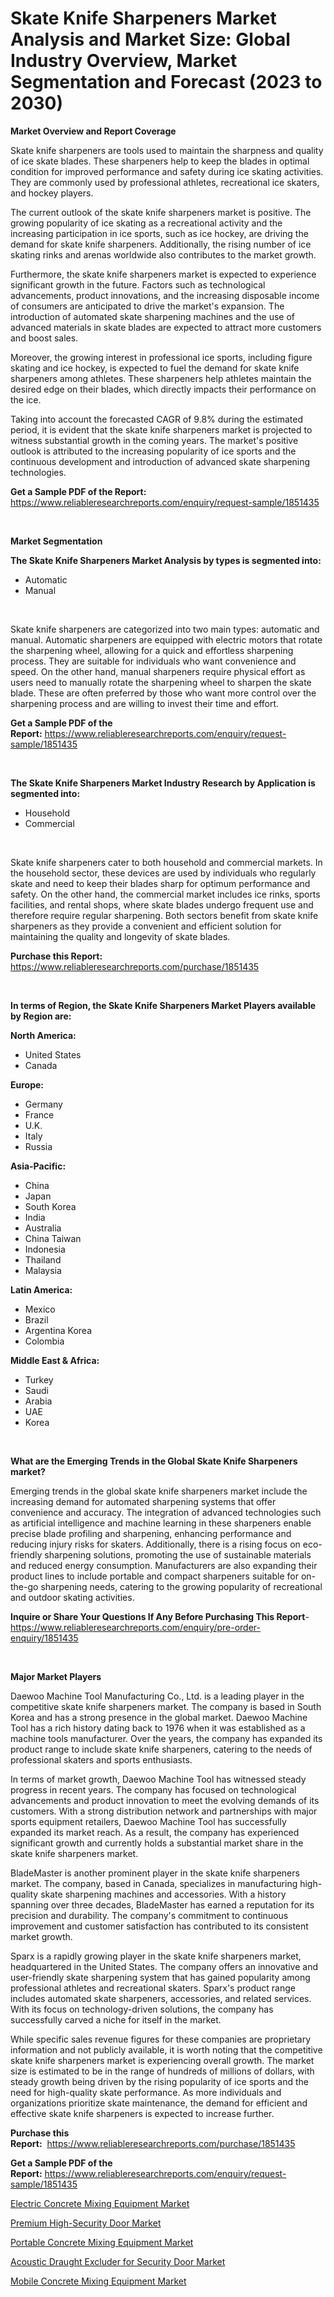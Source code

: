 <p><h1>Skate Knife Sharpeners Market Analysis and Market Size: Global Industry Overview, Market Segmentation and Forecast (2023 to 2030)</h1></p><p><strong>Market Overview and Report Coverage</strong></p>
<p><p>Skate knife sharpeners are tools used to maintain the sharpness and quality of ice skate blades. These sharpeners help to keep the blades in optimal condition for improved performance and safety during ice skating activities. They are commonly used by professional athletes, recreational ice skaters, and hockey players.</p><p>The current outlook of the skate knife sharpeners market is positive. The growing popularity of ice skating as a recreational activity and the increasing participation in ice sports, such as ice hockey, are driving the demand for skate knife sharpeners. Additionally, the rising number of ice skating rinks and arenas worldwide also contributes to the market growth.</p><p>Furthermore, the skate knife sharpeners market is expected to experience significant growth in the future. Factors such as technological advancements, product innovations, and the increasing disposable income of consumers are anticipated to drive the market's expansion. The introduction of automated skate sharpening machines and the use of advanced materials in skate blades are expected to attract more customers and boost sales.</p><p>Moreover, the growing interest in professional ice sports, including figure skating and ice hockey, is expected to fuel the demand for skate knife sharpeners among athletes. These sharpeners help athletes maintain the desired edge on their blades, which directly impacts their performance on the ice.</p><p>Taking into account the forecasted CAGR of 9.8% during the estimated period, it is evident that the skate knife sharpeners market is projected to witness substantial growth in the coming years. The market's positive outlook is attributed to the increasing popularity of ice sports and the continuous development and introduction of advanced skate sharpening technologies.</p></p>
<p><strong>Get a Sample PDF of the Report:</strong> <a href="https://www.reliableresearchreports.com/enquiry/request-sample/1851435">https://www.reliableresearchreports.com/enquiry/request-sample/1851435</a></p>
<p>&nbsp;</p>
<p><strong>Market Segmentation</strong></p>
<p><strong>The Skate Knife Sharpeners Market Analysis by types is segmented into:</strong></p>
<p><ul><li>Automatic</li><li>Manual</li></ul></p>
<p>&nbsp;</p>
<p><p>Skate knife sharpeners are categorized into two main types: automatic and manual. Automatic sharpeners are equipped with electric motors that rotate the sharpening wheel, allowing for a quick and effortless sharpening process. They are suitable for individuals who want convenience and speed. On the other hand, manual sharpeners require physical effort as users need to manually rotate the sharpening wheel to sharpen the skate blade. These are often preferred by those who want more control over the sharpening process and are willing to invest their time and effort.</p></p>
<p><strong>Get a Sample PDF of the Report:</strong>&nbsp;<a href="https://www.reliableresearchreports.com/enquiry/request-sample/1851435">https://www.reliableresearchreports.com/enquiry/request-sample/1851435</a></p>
<p>&nbsp;</p>
<p><strong>The Skate Knife Sharpeners Market Industry Research by Application is segmented into:</strong></p>
<p><ul><li>Household</li><li>Commercial</li></ul></p>
<p>&nbsp;</p>
<p><p>Skate knife sharpeners cater to both household and commercial markets. In the household sector, these devices are used by individuals who regularly skate and need to keep their blades sharp for optimum performance and safety. On the other hand, the commercial market includes ice rinks, sports facilities, and rental shops, where skate blades undergo frequent use and therefore require regular sharpening. Both sectors benefit from skate knife sharpeners as they provide a convenient and efficient solution for maintaining the quality and longevity of skate blades.</p></p>
<p><strong>Purchase this Report:</strong>&nbsp; <a href="https://www.reliableresearchreports.com/purchase/1851435">https://www.reliableresearchreports.com/purchase/1851435</a></p>
<p>&nbsp;</p>
<p><strong>In terms of Region, the Skate Knife Sharpeners Market Players available by Region are:</strong></p>
<p>
    <p> <strong> North America: </strong>
        <ul>
            <li>United States</li>
            <li>Canada</li>
        </ul>
        </p> 
    <p> <strong> Europe: </strong>
        <ul>
            <li>Germany</li>
            <li>France</li>
            <li>U.K.</li>
            <li>Italy</li>
            <li>Russia</li>
        </ul>
        </p> 
    <p> <strong> Asia-Pacific: </strong>
        <ul>
            <li>China</li>
            <li>Japan</li>
            <li>South Korea</li>
            <li>India</li>
            <li>Australia</li>
            <li>China Taiwan</li>
            <li>Indonesia</li>
            <li>Thailand</li>
            <li>Malaysia</li>
        </ul>
        </p> 
    <p> <strong> Latin America: </strong>
        <ul>
            <li>Mexico</li>
            <li>Brazil</li>
            <li>Argentina Korea</li>
            <li>Colombia</li>
        </ul>
        </p> 
    <p> <strong> Middle East & Africa: </strong>
        <ul>
            <li>Turkey</li>
            <li>Saudi</li>
            <li>Arabia</li>
            <li>UAE</li>
            <li>Korea</li>
        </ul>
    </p>
    </p>
<p>&nbsp;</p>
<p><strong>What are the Emerging Trends in the Global Skate Knife Sharpeners market?</strong></p>
<p><p>Emerging trends in the global skate knife sharpeners market include the increasing demand for automated sharpening systems that offer convenience and accuracy. The integration of advanced technologies such as artificial intelligence and machine learning in these sharpeners enable precise blade profiling and sharpening, enhancing performance and reducing injury risks for skaters. Additionally, there is a rising focus on eco-friendly sharpening solutions, promoting the use of sustainable materials and reduced energy consumption. Manufacturers are also expanding their product lines to include portable and compact sharpeners suitable for on-the-go sharpening needs, catering to the growing popularity of recreational and outdoor skating activities.</p></p>
<p><strong>Inquire or Share Your Questions If Any Before Purchasing This Report</strong>- <a href="https://www.reliableresearchreports.com/enquiry/pre-order-enquiry/1851435">https://www.reliableresearchreports.com/enquiry/pre-order-enquiry/1851435</a></p>
<p>&nbsp;</p>
<p><strong>Major Market Players</strong></p>
<p><p>Daewoo Machine Tool Manufacturing Co., Ltd. is a leading player in the competitive skate knife sharpeners market. The company is based in South Korea and has a strong presence in the global market. Daewoo Machine Tool has a rich history dating back to 1976 when it was established as a machine tools manufacturer. Over the years, the company has expanded its product range to include skate knife sharpeners, catering to the needs of professional skaters and sports enthusiasts.</p><p>In terms of market growth, Daewoo Machine Tool has witnessed steady progress in recent years. The company has focused on technological advancements and product innovation to meet the evolving demands of its customers. With a strong distribution network and partnerships with major sports equipment retailers, Daewoo Machine Tool has successfully expanded its market reach. As a result, the company has experienced significant growth and currently holds a substantial market share in the skate knife sharpeners market.</p><p>BladeMaster is another prominent player in the skate knife sharpeners market. The company, based in Canada, specializes in manufacturing high-quality skate sharpening machines and accessories. With a history spanning over three decades, BladeMaster has earned a reputation for its precision and durability. The company's commitment to continuous improvement and customer satisfaction has contributed to its consistent market growth.</p><p>Sparx is a rapidly growing player in the skate knife sharpeners market, headquartered in the United States. The company offers an innovative and user-friendly skate sharpening system that has gained popularity among professional athletes and recreational skaters. Sparx's product range includes automated skate sharpeners, accessories, and related services. With its focus on technology-driven solutions, the company has successfully carved a niche for itself in the market.</p><p>While specific sales revenue figures for these companies are proprietary information and not publicly available, it is worth noting that the competitive skate knife sharpeners market is experiencing overall growth. The market size is estimated to be in the range of hundreds of millions of dollars, with steady growth being driven by the rising popularity of ice sports and the need for high-quality skate performance. As more individuals and organizations prioritize skate maintenance, the demand for efficient and effective skate knife sharpeners is expected to increase further.</p></p>
<p><strong>Purchase this Report:</strong>&nbsp;&nbsp;<a href="https://www.reliableresearchreports.com/purchase/1851435">https://www.reliableresearchreports.com/purchase/1851435</a></p>
<p></p>
<p><strong>Get a Sample PDF of the Report:</strong>&nbsp;<a href="https://www.reliableresearchreports.com/enquiry/request-sample/1851435">https://www.reliableresearchreports.com/enquiry/request-sample/1851435</a></p>
<p><p><a href="https://www.linkedin.com/pulse/electric-concrete-mixing-equipment-market-size-share-global/">Electric Concrete Mixing Equipment Market</a></p><p><a href="https://medium.com/@siennaferry2023/premium-high-security-door-market-trends-forecast-and-competitive-analysis-to-2030-83b0bf60783f">Premium High-Security Door Market</a></p><p><a href="https://www.linkedin.com/pulse/portable-concrete-mixing-equipment-market-challenges-opportunities-lak5c/">Portable Concrete Mixing Equipment Market</a></p><p><a href="https://medium.com/@marcoslemke2023/acoustic-draught-excluder-for-security-door-market-insights-into-market-cagr-market-trends-and-6a03e7a36c6c">Acoustic Draught Excluder for Security Door Market</a></p><p><a href="https://www.linkedin.com/pulse/mobile-concrete-mixing-equipment-market-share-amp-new-trends-sfmkc/">Mobile Concrete Mixing Equipment Market</a></p></p>